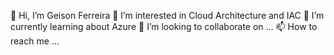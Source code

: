 👋 Hi, I’m Geison Ferreira
👀 I’m interested in Cloud Architecture and IAC
🌱 I’m currently learning about Azure
💞️ I’m looking to collaborate on ...
📫 How to reach me ...
